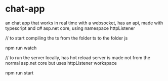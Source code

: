 # chat-app

an chat app that works in real time with a websocket, has an api, made with typescript and c# asp.net core, using namespace httpListener

// to start compiling the ts from the folder ts to the folder js


npm run watch



// to run the server locally, has hot reload server is made not from the normal asp.net core but uses httpListener workspace


npm run start 
